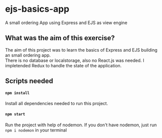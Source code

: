 # ejs-basics-app
A small ordering App using Express and EJS as view engine


## What was the aim of this exercise?
The aim of this project was to learn the basics of Express and EJS building an small ordering app.  
There is no database or localstorage, also no React.js was needed. I impletended Redux to handle the state of the application.


## Scripts needed
#### `npm install`
Install all dependencies needed to run this project. 
#### `npm start`
Run the project with help of nodemon. If you don't have nodemon, just run `npm i nodemon` in your terminal
